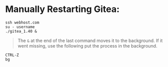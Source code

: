 # Manually Restarting Gitea:
```
ssh webhost.com
su - username
./gitea_1.40 &
```

> The `&` at the end of the last command moves it to the background. If it went missing, use the following put the process in the background.

```
CTRL-Z
bg
```
